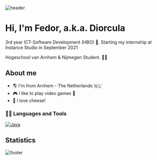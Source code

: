 ![header](https://capsule-render.vercel.app/api?type=wave&color=gradient&height=300&section=header&text=capsule%20render&fontSize=90)

# Hi, I'm Fedor, a.k.a. Diorcula
3rd year ICT-Software Development (HBO) :robot:.
Starting my internship at Instance Studio in September 2021

Hogeschool van Arnhem & Nijmegen Student. :man_technologist:

## About me 
- :earth_americas: I'm from Arnhem - The Netherlands :netherlands:
- :video_game: I like to play video games :space_invader:
- :cheese: I love cheese!

### 👨‍💻 Languages and Tools
[![Java](https://img.shields.io/badge/Java-orange?style=flat&logo=java&logoColor=white&link=https://github.com/hritik5102)](https://github.com/hritik5102) 

## Statistics

![footer](https://capsule-render.vercel.app/api?type=wave&color=gradient&height=150&section=footer)
